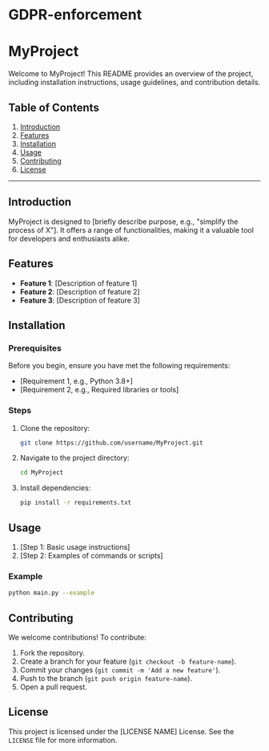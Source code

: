 # GDPR-enforcement
# MyProject

Welcome to MyProject! This README provides an overview of the project, including installation instructions, usage guidelines, and contribution details.

## Table of Contents

1. [Introduction](#introduction)
2. [Features](#features)
3. [Installation](#installation)
4. [Usage](#usage)
5. [Contributing](#contributing)
6. [License](#license)

---

## Introduction

MyProject is designed to [briefly describe purpose, e.g., "simplify the process of X"]. It offers a range of functionalities, making it a valuable tool for developers and enthusiasts alike.

## Features

- **Feature 1**: [Description of feature 1]
- **Feature 2**: [Description of feature 2]
- **Feature 3**: [Description of feature 3]

## Installation

### Prerequisites

Before you begin, ensure you have met the following requirements:

- [Requirement 1, e.g., Python 3.8+]
- [Requirement 2, e.g., Required libraries or tools]

### Steps

1. Clone the repository:
   ```bash
   git clone https://github.com/username/MyProject.git
   ```
2. Navigate to the project directory:
   ```bash
   cd MyProject
   ```
3. Install dependencies:
   ```bash
   pip install -r requirements.txt
   ```

## Usage

1. [Step 1: Basic usage instructions]
2. [Step 2: Examples of commands or scripts]

### Example

```bash
python main.py --example
```

## Contributing

We welcome contributions! To contribute:

1. Fork the repository.
2. Create a branch for your feature (`git checkout -b feature-name`).
3. Commit your changes (`git commit -m 'Add a new feature'`).
4. Push to the branch (`git push origin feature-name`).
5. Open a pull request.

## License

This project is licensed under the [LICENSE NAME] License. See the `LICENSE` file for more information.

